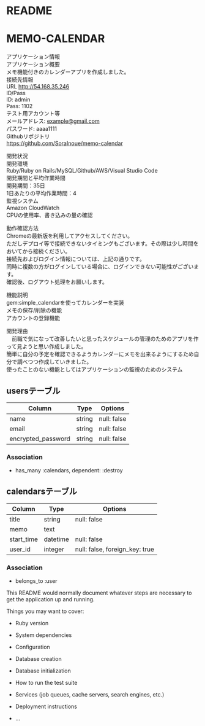# README

# MEMO-CALENDAR
アプリケーション情報  
アプリケーション概要  
  メモ機能付きのカレンダーアプリを作成しました。  
接続先情報  
  URL http://54.168.35.246  
ID/Pass  
  ID: admin  
  Pass: 1102  
テスト用アカウント等  
  メールアドレス: example@gmail.com  
  パスワード: aaaa1111  
Githubリポジトリ  
  https://github.com/SoraInoue/memo-calendar  

開発状況  
  開発環境  
    Ruby/Ruby on Rails/MySQL/Github/AWS/Visual Studio Code  
開発期間と平均作業時間  
  開発期間：35日  
  1日あたりの平均作業時間：4  
監視システム  
  Amazon CloudWatch  
  CPUの使用率、書き込みの量の確認  

動作確認方法  
  Chromeの最新版を利用してアクセスしてください。  
  ただしデプロイ等で接続できないタイミングもございます。その際は少し時間をおいてから接続ください。  
  接続先およびログイン情報については、上記の通りです。  
  同時に複数の方がログインしている場合に、ログインできない可能性がございます。  
  確認後、ログアウト処理をお願いします。  

機能説明  
  gem:simple_calendarを使ってカレンダーを実装  
  メモの保存/削除の機能  
  アカウントの登録機能  

開発理由  
　前職で気になって改善したいと思ったスケジュールの管理のためのアプリを作って見ようと思い作成しました。  
簡単に自分の予定を確認できるようカレンダーにメモを出来るようにするため自分で調べつつ作成していきました。  
使ったことのない機能としてはアプリケーションの監視のためのシステム  

## usersテーブル
|Column|Type|Options|
|------|----|-------|
|name|string|null: false|
|email|string|null: false|
|encrypted_password|string|null: false|
### Association
- has_many :calendars, dependent: :destroy

## calendarsテーブル
|Column|Type|Options|
|------|----|-------|
|title|string|null: false|
|memo|text|
|start_time|datetime|null: false|
|user_id|integer|null: false, foreign_key: true|
### Association
- belongs_to :user

This README would normally document whatever steps are necessary to get the
application up and running.

Things you may want to cover:

* Ruby version

* System dependencies

* Configuration

* Database creation

* Database initialization

* How to run the test suite

* Services (job queues, cache servers, search engines, etc.)

* Deployment instructions

* ...

